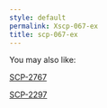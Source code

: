 ```yaml
---
style: default
permalink: Xscp-067-ex
title: scp-067-ex
---
```

You may also like:

[SCP-2767](http://scp-wiki.net/scp-2767)

[SCP-2297](http://scp-wiki.net/scp-2297)
